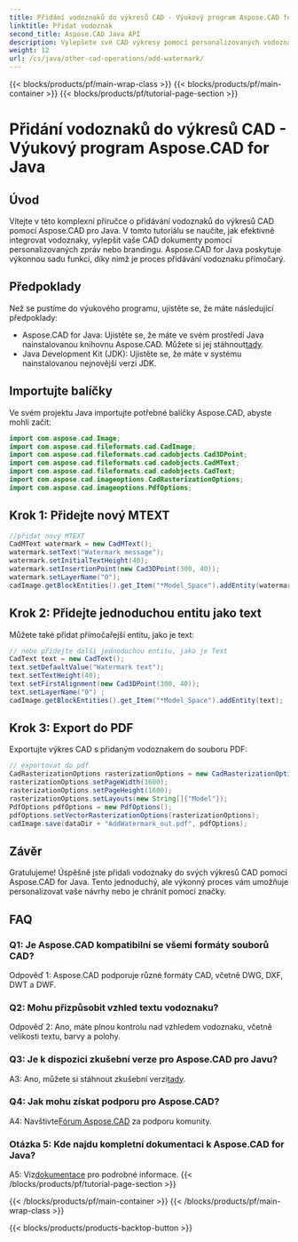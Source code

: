 ```yaml
---
title: Přidání vodoznaků do výkresů CAD - Výukový program Aspose.CAD for Java
linktitle: Přidat vodoznak
second_title: Aspose.CAD Java API
description: Vylepšete své CAD výkresy pomocí personalizovaných vodoznaků pomocí Aspose.CAD for Java. Postupujte podle našeho podrobného průvodce pro bezproblémovou integraci.
weight: 12
url: /cs/java/other-cad-operations/add-watermark/
---
```


{{< blocks/products/pf/main-wrap-class >}}
{{< blocks/products/pf/main-container >}}
{{< blocks/products/pf/tutorial-page-section >}}

# Přidání vodoznaků do výkresů CAD - Výukový program Aspose.CAD for Java

## Úvod

Vítejte v této komplexní příručce o přidávání vodoznaků do výkresů CAD pomocí Aspose.CAD pro Java. V tomto tutoriálu se naučíte, jak efektivně integrovat vodoznaky, vylepšit vaše CAD dokumenty pomocí personalizovaných zpráv nebo brandingu. Aspose.CAD for Java poskytuje výkonnou sadu funkcí, díky nimž je proces přidávání vodoznaku přímočarý.

## Předpoklady

Než se pustíme do výukového programu, ujistěte se, že máte následující předpoklady:

-  Aspose.CAD for Java: Ujistěte se, že máte ve svém prostředí Java nainstalovanou knihovnu Aspose.CAD. Můžete si jej stáhnout[tady](https://releases.aspose.com/cad/java/).
- Java Development Kit (JDK): Ujistěte se, že máte v systému nainstalovanou nejnovější verzi JDK.

## Importujte balíčky

Ve svém projektu Java importujte potřebné balíčky Aspose.CAD, abyste mohli začít:

```java
import com.aspose.cad.Image;
import com.aspose.cad.fileformats.cad.CadImage;
import com.aspose.cad.fileformats.cad.cadobjects.Cad3DPoint;
import com.aspose.cad.fileformats.cad.cadobjects.CadMText;
import com.aspose.cad.fileformats.cad.cadobjects.CadText;
import com.aspose.cad.imageoptions.CadRasterizationOptions;
import com.aspose.cad.imageoptions.PdfOptions;
```

## Krok 1: Přidejte nový MTEXT

```java
//přidat nový MTEXT
CadMText watermark = new CadMText();
watermark.setText("Watermark message");
watermark.setInitialTextHeight(40);
watermark.setInsertionPoint(new Cad3DPoint(300, 40));
watermark.setLayerName("0");
cadImage.getBlockEntities().get_Item("*Model_Space").addEntity(watermark);
```

## Krok 2: Přidejte jednoduchou entitu jako text

Můžete také přidat přímočařejší entitu, jako je text:

```java
// nebo přidejte další jednoduchou entitu, jako je Text
CadText text = new CadText();
text.setDefaultValue("Watermark text");
text.setTextHeight(40);
text.setFirstAlignment(new Cad3DPoint(300, 40));
text.setLayerName("0") ;
cadImage.getBlockEntities().get_Item("*Model_Space").addEntity(text);
```

## Krok 3: Export do PDF

Exportujte výkres CAD s přidaným vodoznakem do souboru PDF:

```java
// exportovat do pdf
CadRasterizationOptions rasterizationOptions = new CadRasterizationOptions();
rasterizationOptions.setPageWidth(1600);
rasterizationOptions.setPageHeight(1600);
rasterizationOptions.setLayouts(new String[]{"Model"});
PdfOptions pdfOptions = new PdfOptions();
pdfOptions.setVectorRasterizationOptions(rasterizationOptions);
cadImage.save(dataDir + "AddWatermark_out.pdf", pdfOptions);

```

## Závěr

Gratulujeme! Úspěšně jste přidali vodoznaky do svých výkresů CAD pomocí Aspose.CAD for Java. Tento jednoduchý, ale výkonný proces vám umožňuje personalizovat vaše návrhy nebo je chránit pomocí značky.

## FAQ

### Q1: Je Aspose.CAD kompatibilní se všemi formáty souborů CAD?

Odpověď 1: Aspose.CAD podporuje různé formáty CAD, včetně DWG, DXF, DWT a DWF.

### Q2: Mohu přizpůsobit vzhled textu vodoznaku?

Odpověď 2: Ano, máte plnou kontrolu nad vzhledem vodoznaku, včetně velikosti textu, barvy a polohy.

### Q3: Je k dispozici zkušební verze pro Aspose.CAD pro Javu?

 A3: Ano, můžete si stáhnout zkušební verzi[tady](https://releases.aspose.com/).

### Q4: Jak mohu získat podporu pro Aspose.CAD?

 A4: Navštivte[Fórum Aspose.CAD](https://forum.aspose.com/c/cad/19) za podporu komunity.

### Otázka 5: Kde najdu kompletní dokumentaci k Aspose.CAD for Java?

 A5: Viz[dokumentace](https://reference.aspose.com/cad/java/) pro podrobné informace.
{{< /blocks/products/pf/tutorial-page-section >}}

{{< /blocks/products/pf/main-container >}}
{{< /blocks/products/pf/main-wrap-class >}}

{{< blocks/products/products-backtop-button >}}
